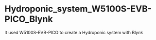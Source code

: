 # Hydroponic_system_W5100S-EVB-PICO_Blynk
It used W5100S-EVB-PICO to create a Hydroponic system with Blynk

